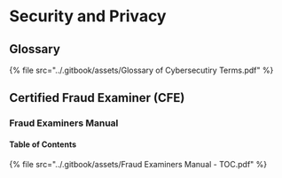 # Security and Privacy

## Glossary&#x20;

{% file src="../.gitbook/assets/Glossary of Cybersecutiry Terms.pdf" %}

## Certified Fraud Examiner (CFE)&#x20;



### Fraud Examiners Manual

#### Table of Contents&#x20;

{% file src="../.gitbook/assets/Fraud Examiners Manual - TOC.pdf" %}
